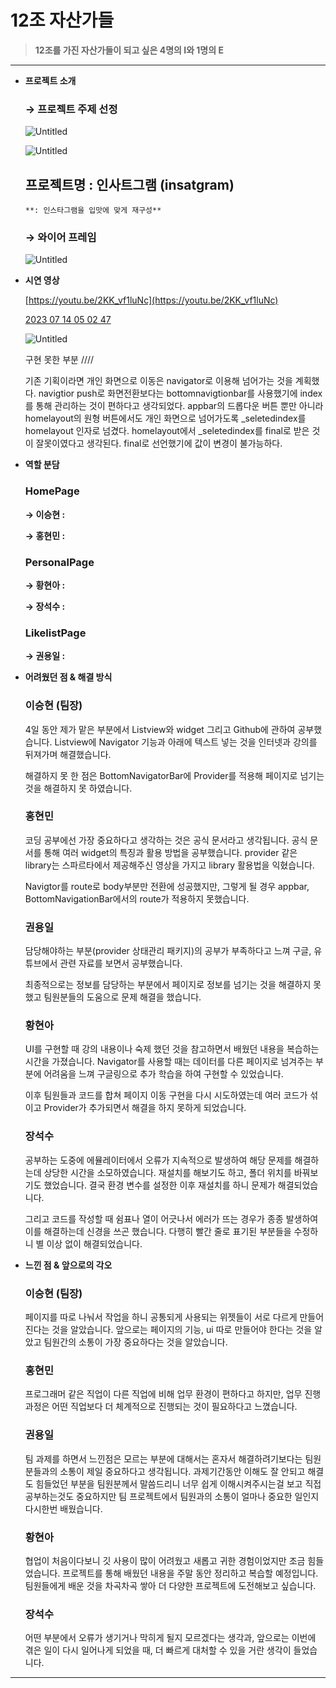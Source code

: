 # 12조 자산가들

> **12조를 가진 자산가들이 되고 싶은 4명의 I와 1명의 E**
> 

---

- **프로젝트 소개**
    
    ### → 프로젝트 주제 선정
    
    ![Untitled](12%E1%84%8C%E1%85%A9%20%E1%84%8C%E1%85%A1%E1%84%89%E1%85%A1%E1%86%AB%E1%84%80%E1%85%A1%E1%84%83%E1%85%B3%E1%86%AF%202571e7f65cfb486c8b9e06a902a5b035/Untitled.png)
    
    ![Untitled](12%E1%84%8C%E1%85%A9%20%E1%84%8C%E1%85%A1%E1%84%89%E1%85%A1%E1%86%AB%E1%84%80%E1%85%A1%E1%84%83%E1%85%B3%E1%86%AF%202571e7f65cfb486c8b9e06a902a5b035/Untitled%201.png)
    
    ## 프로젝트명 : 인사트그램 (insatgram)
    
      **: 인스타그램을 입맛에 맞게 재구성**
    
    ### → 와이어 프레임
    
    ![Untitled](12%E1%84%8C%E1%85%A9%20%E1%84%8C%E1%85%A1%E1%84%89%E1%85%A1%E1%86%AB%E1%84%80%E1%85%A1%E1%84%83%E1%85%B3%E1%86%AF%202571e7f65cfb486c8b9e06a902a5b035/Untitled%202.png)
    
- **시연 영상**
    
    [https://youtu.be/2KK_vf1luNc](https://youtu.be/2KK_vf1luNc)
    
    [2023 07 14 05 02 47](https://youtu.be/2KK_vf1luNc)
    
    ![Untitled](12%E1%84%8C%E1%85%A9%20%E1%84%8C%E1%85%A1%E1%84%89%E1%85%A1%E1%86%AB%E1%84%80%E1%85%A1%E1%84%83%E1%85%B3%E1%86%AF%202571e7f65cfb486c8b9e06a902a5b035/Untitled%203.png)
    
    구현 못한 부분 ////
    
    기존 기획이라면 개인 화면으로 이동은 navigator로 이용해 넘어가는 것을 계획했다. navigtior push로 화면전환보다는 bottomnavigtionbar를 사용했기에 index를 통해 관리하는 것이 편하다고 생각되었다. appbar의 드롭다운 버튼 뿐만 아니라 homelayout의 원형 버튼에서도 개인 화면으로 넘어가도록 _seletedindex를 homelayout 인자로 넘겼다. homelayout에서 _seletedindex를 final로 받은 것이 잘못이였다고 생각된다. final로 선언했기에 값이 변경이 불가능하다.
    
- **역할 분담**
    
    ### HomePage
    
    **→ 이승현 :**
    
    **→ 홍현민 :**
    
    ### PersonalPage
    
    **→ 황현아 :** 
    
    **→ 장석수 :** 
    
    ### LikelistPage
    
    **→ 권용일 :**
    
- **어려웠던 점 & 해결 방식**
    
    ### 이승현 (팀장)
    
    4일 동안 제가 맡은 부분에서 Listview와 widget 그리고 Github에 관하여 공부했습니다. Listview에 Navigator 기능과 아래에 텍스트 넣는 것을 인터넷과 강의를 뒤져가며 해결했습니다. 
    
    해결하지 못 한 점은 BottomNavigatorBar에 Provider를 적용해 페이지로 넘기는 것을 해결하지 못 하였습니다.
    
    ### 홍현민
    
    코딩 공부에선 가장 중요하다고 생각하는 것은 공식 문서라고 생각됩니다. 공식 문서를 통해 여러 widget의 특징과 활용 방법을 공부했습니다. provider 같은 library는 스파르타에서 제공해주신 영상을 가지고 library 활용법을 익혔습니다. 
    
    Navigtor를 route로 body부분만 전환에 성공했지만, 그렇게 될 경우 appbar, BottomNavigationBar에서의 route가 적용하지 못했습니다.
    
    ### 권용일
    
    담당해야하는 부분(provider 상태관리 패키지)의 공부가 부족하다고 느껴
    구글, 유튜브에서 관련 자료를 보면서 공부했습니다.
    
    최종적으로는 정보를 담당하는 부분에서 페이지로 정보를 넘기는 것을 해결하지 못했고 팀원분들의 도움으로 문제 해결을 했습니다.
    
    ### 황현아
    
    UI를 구현할 때 강의 내용이나 숙제 했던 것을 참고하면서 배웠던 내용을 복습하는 시간을 가졌습니다. Navigator를 사용할 때는 데이터를 다른 페이지로 넘겨주는 부분에 어려움을 느껴 구글링으로 추가 학습을 하여 구현할 수 있었습니다. 
    
    이후 팀원들과 코드를 합쳐 페이지 이동 구현을 다시 시도하였는데 여러 코드가 섞이고 Provider가 추가되면서 해결을 하지 못하게 되었습니다.
    
    ### 장석수
    
    공부하는 도중에 에뮬레이터에서 오류가 지속적으로 발생하여 해당 문제를 해결하는데 상당한 시간을 소모하였습니다. 재설치를 해보기도 하고, 폴더 위치를 바꿔보기도 했었습니다. 결국 환경 변수를 설정한 이후 재설치를 하니 문제가 해결되었습니다.
    
    그리고 코드를 작성할 때 쉼표나 열이 어긋나서 에러가 뜨는 경우가 종종 발생하여 이를 해결하는데 신경을 쓰곤 했습니다. 다행히 빨간 줄로 표기된 부분들을 수정하니 별 이상 없이 해결되었습니다.
    
- **느낀 점 & 앞으로의 각오**
    
    ### 이승현 (팀장)
    
    페이지를 따로 나눠서 작업을 하니 공통되게 사용되는 위젯들이 서로 다르게 만들어진다는 것을 알았습니다. 앞으로는 페이지의 기능, ui 따로 만들어야 한다는 것을 알았고 팀원간의 소통이 가장 중요하다는 것을 알았습니다.
    
    ### 홍현민
    
    프로그래머 같은 직업이 다른 직업에 비해 업무 환경이 편하다고 하지만, 업무 진행 과정은 어떤 직업보다 더 체계적으로 진행되는 것이 필요하다고 느꼈습니다.
    
    ### 권용일
    
    팀 과제를 하면서 느낀점은 모르는 부분에 대해서는 혼자서 해결하려기보다는 팀원분들과의 소통이 제일 중요하다고 생각됩니다. 과제기간동안 이해도 잘 안되고 해결도 힘들었던 부분을 팀원분께서 말씀드리니 너무 쉽게 이해시켜주시는걸 보고 직접 공부하는것도 중요하지만 팀 프로젝트에서 팀원과의 소통이 얼마나 중요한 일인지 다시한번 배웠습니다.
    
    ### 황현아
    
    협업이 처음이다보니 깃 사용이 많이 어려웠고 새롭고 귀한 경험이었지만 조금 힘들었습니다. 프로젝트를 통해 배웠던 내용을 주말 동안 정리하고 복습할 예정입니다. 팀원들에게 배운 것을 차곡차곡 쌓아 더 다양한 프로젝트에 도전해보고 싶습니다.
    
    ### 장석수
    
    어떤 부분에서 오류가 생기거나 막히게 될지 모르겠다는 생각과, 앞으로는 이번에 겪은 일이 다시 일어나게 되었을 때, 더 빠르게 대처할 수 있을 거란 생각이 들었습니다.
    

---